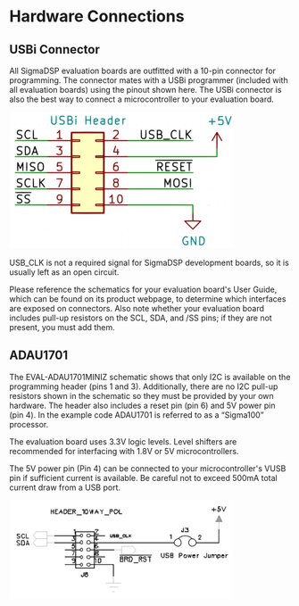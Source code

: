 # Hardware Connections

## USBi Connector

All SigmaDSP evaluation boards are outfitted with a 10-pin connector for programming. The connector mates with a USBi programmer (included with all evaluation boards) using the pinout shown here. The USBi connector is also the best way to connect a microcontroller to your evaluation board.

![USBi pinout](./usbi_pinout.png)

USB_CLK is not a required signal for SigmaDSP development boards, so it is usually left as an open circuit.

Please reference the schematics for your evaluation board's User Guide, which can be found on its product webpage, to determine which interfaces are exposed on connectors. Also note whether your evaluation board includes pull-up resistors on the SCL, SDA, and /SS pins; if they are not present, you must add them.

## ADAU1701

The EVAL-ADAU1701MINIZ schematic shows that only I2C is available on the programming header (pins 1 and 3). Additionally, there are no I2C pull-up resistors shown in the schematic so they must be provided by your own hardware. The header also includes a reset pin (pin 6) and 5V power pin (pin 4). In the example code ADAU1701 is referred to as a “Sigma100” processor.

The evaluation board uses 3.3V logic levels. Level shifters are recommended for interfacing with 1.8V or 5V microcontrollers.

The 5V power pin (Pin 4) can be connected to your microcontroller's VUSB pin if sufficient current is available. Be careful not to exceed 500mA total current draw from a USB port.

![ADAU1701 pinout](./usbi_pinout_adau1701.png)
